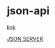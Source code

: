# json-api
[link](https://json-api-xcvj.onrender.com/)

<!-- -------------------------------------------- -->

[JSON SERVER](https://github.com/typicode/json-server/blob/master/README.md)
